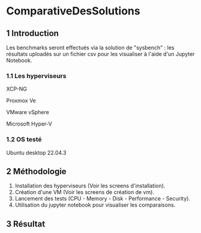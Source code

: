 # ComparativeDesSolutions
## 1 Introduction
Les benchmarks seront effectués via la solution de "sysbench" :  les résultats uploadés sur un fichier csv pour les visualiser à l'aide d'un Jupyter Notebook.

### 1.1 Les hyperviseurs
XCP-NG 

Proxmox Ve 

VMware vSphere

Microsoft Hyper-V

### 1.2 OS testé
Ubuntu desktop 22.04.3

## 2 Méthodologie
1. Installation des hyperviseurs (Voir les screens d'installation).
2. Création d'une VM (Voir les screens de création de vm).
3. Lancement des tests (CPU - Memory - Disk - Performance - Security).
4. Utilisation du jupyter notebook pour visualiser les comparaisons.

## 3 Résultat


